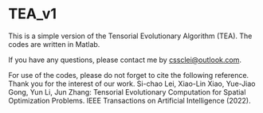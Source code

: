 # TEA_v1
This is a simple version of the Tensorial Evolutionary Algorithm (TEA). The codes are written in Matlab.

If you have any questions, please contact me by cssclei@outlook.com.

For use of the codes, please do not forget to cite the following reference. Thank you for the interest of our work.
Si-chao Lei, Xiao-Lin Xiao, Yue-Jiao Gong, Yun Li, Jun Zhang: Tensorial Evolutionary Computation for Spatial Optimization Problems. IEEE Transactions on Artificial Intelligence (2022).
